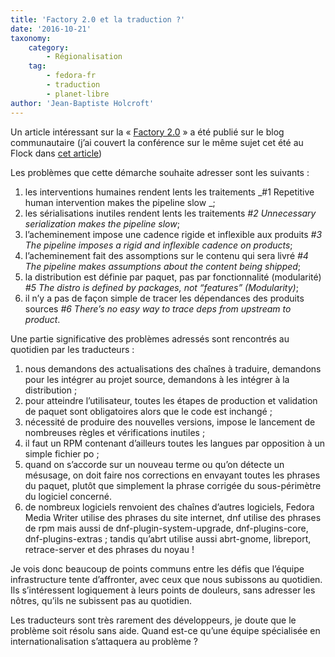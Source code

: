 ```yaml
---
title: 'Factory 2.0 et la traduction ?'
date: '2016-10-21'
taxonomy:
    category:
        - Régionalisation
    tag:
        - fedora-fr
        - traduction
        - planet-libre
author: 'Jean-Baptiste Holcroft'
---
```


Un article intéressant sur la « [Factory 2.0](https://communityblog.fedoraproject.org/factory-2-0-mean-modularity/) » a été publié sur le blog communautaire (j’ai couvert la conférence sur le même sujet cet été au Flock dans [cet article](https://jibecfed.fedorapeople.org/blog/transcription-de-ma-2eme-journee-au-flock-cracovie.html)) 

Les problèmes que cette démarche souhaite adresser sont les suivants :

1. les interventions humaines rendent lents les traitements _#1 Repetitive human intervention makes the pipeline slow   _;
2. les sérialisations inutiles rendent lents les traitements _#2 Unnecessary serialization makes the pipeline slow_;
3. l’acheminement impose une cadence rigide et inflexible aux produits _#3 The pipeline imposes a rigid and inflexible cadence on products_;
4. l’acheminement fait des assomptions sur le contenu qui sera livré _#4 The pipeline makes assumptions about the content being shipped_;
5. la distribution est définie par paquet, pas par fonctionnalité (modularité) _#5 The distro is defined by packages, not “features” (Modularity)_;
6. il n’y a pas de façon simple de tracer les dépendances des produits sources _#6 There’s no easy way to trace deps from upstream to product_.

Une partie significative des problèmes adressés sont rencontrés au quotidien par les traducteurs :

1. nous demandons des actualisations des chaînes à traduire, demandons pour les intégrer au projet source, demandons à les intégrer à la distribution ;
2. pour atteindre l’utilisateur, toutes les étapes de production et validation de paquet sont obligatoires alors que le code est inchangé ;
3. nécessité de produire des nouvelles versions, impose le lancement de nombreuses règles et vérifications inutiles ;
4. il faut un RPM contenant d’ailleurs toutes les langues par opposition à un simple fichier po ;
5. quand on s’accorde sur un nouveau terme ou qu’on détecte un mésusage, on doit faire nos corrections en envayant toutes les phrases du paquet, plutôt que simplement la phrase corrigée du sous-périmètre du logiciel concerné.
6. de nombreux logiciels renvoient des chaînes d’autres logiciels, Fedora Media Writer utilise des phrases du site internet, dnf utilise des phrases de rpm mais aussi de dnf-plugin-system-upgrade, dnf-plugins-core, dnf-plugins-extras ; tandis qu’abrt utilise aussi abrt-gnome, libreport, retrace-server et des phrases du noyau !

Je vois donc beaucoup de points communs entre les défis que l’équipe infrastructure tente d’affronter, avec ceux que nous subissons au quotidien. Ils s’intéressent logiquement à leurs points de douleurs, sans adresser les nôtres, qu’ils ne subissent pas au quotidien.

Les traducteurs sont très rarement des développeurs, je doute que le problème soit résolu sans aide. Quand est-ce qu’une équipe spécialisée en internationalisation s’attaquera au problème ?
